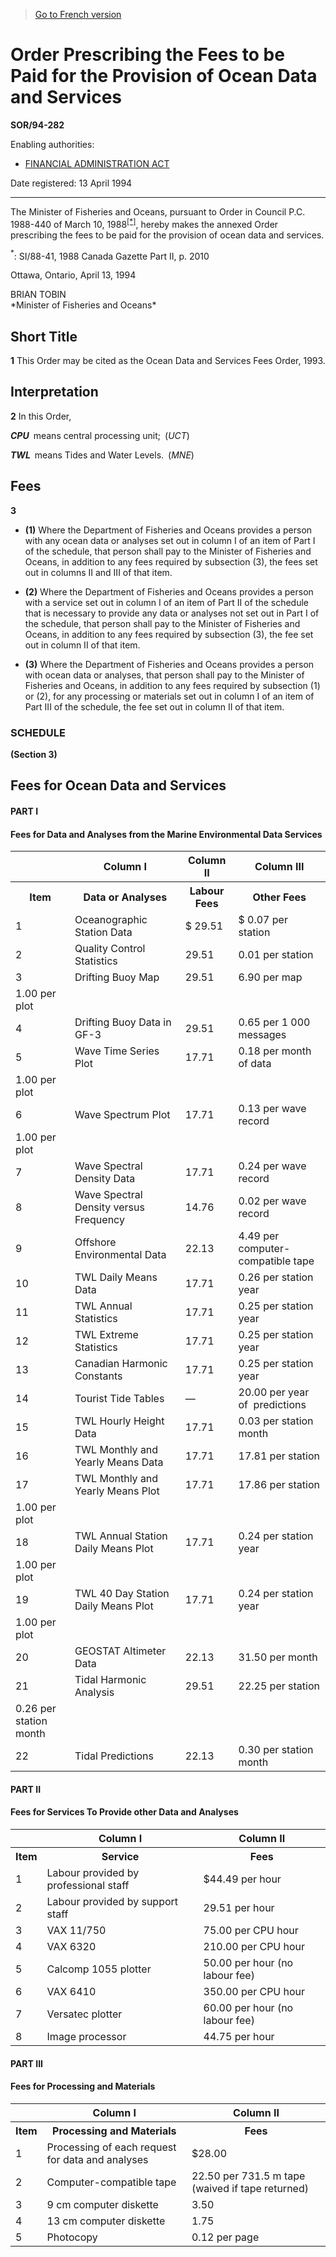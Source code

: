 > [Go to French version](/fr/Règlements/Décrets,%20ordonnances%20et%20règlements%20statutaires/94/282.md)

# Order Prescribing the Fees to be Paid for the Provision of Ocean Data and Services

**SOR/94-282**

Enabling authorities: 
- [FINANCIAL ADMINISTRATION ACT](/en/Acts/Revised%20Statutes%20of%20Canada/F/F-11.md)

Date registered: 13 April 1994

----------

The Minister of Fisheries and Oceans, pursuant to Order in Council P.C. 1988-440 of March 10, 1988<sup><a href='#fn_SOR-94-282_e_hq_5262'>[*]</a></sup>, hereby makes the annexed Order prescribing the fees to be paid for the provision of ocean data and services.

<a name='fn_SOR-94-282_e_hq_5262'><sup>*</sup></a>: SI/88-41, 1988 Canada Gazette Part II, p. 2010<br />

Ottawa, Ontario, April 13, 1994


<p>BRIAN TOBIN<br />*Minister of Fisheries and Oceans*<br /></p>




## Short Title


**1** This Order may be cited as the Ocean Data and Services Fees Order, 1993.




## Interpretation


**2** In this Order,

***CPU*** means central processing unit; (*UCT*)

***TWL*** means Tides and Water Levels. (*MNE*)




## Fees


**3** 

- **(1)** Where the Department of Fisheries and Oceans provides a person with any ocean data or analyses set out in column I of an item of Part I of the schedule, that person shall pay to the Minister of Fisheries and Oceans, in addition to any fees required by subsection (3), the fees set out in columns II and III of that item.

- **(2)** Where the Department of Fisheries and Oceans provides a person with a service set out in column I of an item of Part II of the schedule that is necessary to provide any data or analyses not set out in Part I of the schedule, that person shall pay to the Minister of Fisheries and Oceans, in addition to any fees required by subsection (3), the fee set out in column II of that item.

- **(3)** Where the Department of Fisheries and Oceans provides a person with ocean data or analyses, that person shall pay to the Minister of Fisheries and Oceans, in addition to any fees required by subsection (1) or (2), for any processing or materials set out in column I of an item of Part III of the schedule, the fee set out in column II of that item.




### **SCHEDULE** 
**(Section 3)**
## Fees for Ocean Data and Services
#### PART I
<table>
<h4>Fees for Data and Analyses from the Marine Environmental Data Services</h4>
<tr>
<th></th>
<th>Column I</th>
<th>Column II</th>
<th>Column III</th>
</tr>
<tr>
<th>Item</th>
<th>Data or Analyses</th>
<th>Labour Fees</th>
<th>Other Fees</th>
</tr>
<tr>
<td>1</td>
<td>Oceanographic Station Data</td>
<td>$ 29.51</td>
<td>$ 0.07 per station</td>
</tr>
<tr>
<td>2</td>
<td>Quality Control Statistics</td>
<td>29.51</td>
<td>0.01 per station</td>
</tr>
<tr>
<td>3</td>
<td>Drifting Buoy Map</td>
<td>29.51</td>
<td>6.90 per map</td>
</tr>
<tr>
<td>1.00 per plot</td>
</tr>
<tr>
<td>4</td>
<td>Drifting Buoy Data in GF-3</td>
<td>29.51</td>
<td>0.65 per 1 000 messages</td>
</tr>
<tr>
<td>5</td>
<td>Wave Time Series Plot</td>
<td>17.71</td>
<td>0.18 per month of data</td>
</tr>
<tr>
<td>1.00 per plot</td>
</tr>
<tr>
<td>6</td>
<td>Wave Spectrum Plot</td>
<td>17.71</td>
<td>0.13 per wave record</td>
</tr>
<tr>
<td>1.00 per plot</td>
</tr>
<tr>
<td>7</td>
<td>Wave Spectral Density Data</td>
<td>17.71</td>
<td>0.24 per wave record</td>
</tr>
<tr>
<td>8</td>
<td>Wave Spectral Density versus Frequency</td>
<td>14.76</td>
<td>0.02 per wave record</td>
</tr>
<tr>
<td>9</td>
<td>Offshore Environmental Data</td>
<td>22.13</td>
<td>4.49 per computer-compatible tape</td>
</tr>
<tr>
<td>10</td>
<td>TWL Daily Means Data</td>
<td>17.71</td>
<td>0.26 per station year</td>
</tr>
<tr>
<td>11</td>
<td>TWL Annual Statistics</td>
<td>17.71</td>
<td>0.25 per station year</td>
</tr>
<tr>
<td>12</td>
<td>TWL Extreme Statistics</td>
<td>17.71</td>
<td>0.25 per station year</td>
</tr>
<tr>
<td>13</td>
<td>Canadian Harmonic Constants</td>
<td>17.71</td>
<td>0.25 per station year</td>
</tr>
<tr>
<td>14</td>
<td>Tourist Tide Tables</td>
<td>—</td>
<td>20.00 per year of  predictions</td>
</tr>
<tr>
<td>15</td>
<td>TWL Hourly Height Data</td>
<td>17.71</td>
<td>0.03 per station month</td>
</tr>
<tr>
<td>16</td>
<td>TWL Monthly and Yearly Means Data</td>
<td>17.71</td>
<td>17.81 per station</td>
</tr>
<tr>
<td>17</td>
<td>TWL Monthly and Yearly Means Plot</td>
<td>17.71</td>
<td>17.86 per station</td>
</tr>
<tr>
<td>1.00 per plot</td>
</tr>
<tr>
<td>18</td>
<td>TWL Annual Station Daily Means Plot</td>
<td>17.71</td>
<td>0.24 per station year</td>
</tr>
<tr>
<td>1.00 per plot</td>
</tr>
<tr>
<td>19</td>
<td>TWL 40 Day Station Daily Means Plot</td>
<td>17.71</td>
<td>0.24 per station year</td>
</tr>
<tr>
<td>1.00 per plot</td>
</tr>
<tr>
<td>20</td>
<td>GEOSTAT Altimeter Data</td>
<td>22.13</td>
<td>31.50 per month</td>
</tr>
<tr>
<td>21</td>
<td>Tidal Harmonic Analysis</td>
<td>29.51</td>
<td>22.25 per station</td>
</tr>
<tr>
<td>0.26 per station month</td>
</tr>
<tr>
<td>22</td>
<td>Tidal Predictions</td>
<td>22.13</td>
<td>0.30 per station month</td>
</tr>
</table>

#### PART II
<table>
<h4>Fees for Services To Provide other Data and Analyses</h4>
<tr>
<th></th>
<th>Column I</th>
<th>Column II</th>
</tr>
<tr>
<th>Item</th>
<th>Service</th>
<th>Fees</th>
</tr>
<tr>
<td>1</td>
<td>Labour provided by professional staff</td>
<td>$44.49 per hour</td>
</tr>
<tr>
<td>2</td>
<td>Labour provided by support staff</td>
<td>29.51 per hour</td>
</tr>
<tr>
<td>3</td>
<td>VAX 11/750</td>
<td>75.00 per CPU hour</td>
</tr>
<tr>
<td>4</td>
<td>VAX 6320</td>
<td>210.00 per CPU hour</td>
</tr>
<tr>
<td>5</td>
<td>Calcomp 1055 plotter</td>
<td>50.00 per hour (no labour fee)</td>
</tr>
<tr>
<td>6</td>
<td>VAX 6410</td>
<td>350.00 per CPU hour</td>
</tr>
<tr>
<td>7</td>
<td>Versatec plotter</td>
<td>60.00 per hour (no labour fee)</td>
</tr>
<tr>
<td>8</td>
<td>Image processor</td>
<td>44.75 per hour</td>
</tr>
</table>

#### PART III
<table>
<h4>Fees for Processing and Materials</h4>
<tr>
<th></th>
<th>Column I</th>
<th>Column II</th>
</tr>
<tr>
<th>Item</th>
<th>Processing and Materials</th>
<th>Fees</th>
</tr>
<tr>
<td>1</td>
<td>Processing of each request for data and analyses</td>
<td>$28.00</td>
</tr>
<tr>
<td>2</td>
<td>Computer-compatible tape</td>
<td>22.50 per 731.5 m tape (waived if tape returned)</td>
</tr>
<tr>
<td>3</td>
<td>9 cm computer diskette</td>
<td>3.50</td>
</tr>
<tr>
<td>4</td>
<td>13 cm computer diskette</td>
<td>1.75</td>
</tr>
<tr>
<td>5</td>
<td>Photocopy</td>
<td>0.12 per page</td>
</tr>
</table>



